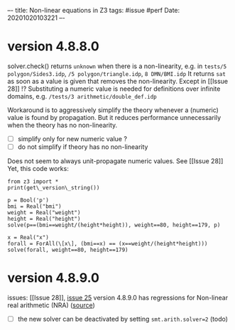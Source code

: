 –-
title: Non-linear equations in Z3
tags: #issue #perf
Date: 20201020103221
–-

# version 4.8.8.0
solver.check() returns `unknown` when there is a non-linearity, e.g. in `tests/5 polygon/Sides3.idp`, `/5 polygon/triangle.idp`, `8 DMN/BMI.idp`
It returns `sat` as soon as a value is given that removes the non-linearity.
Except in [[Issue 28]] !?
Substituting a numeric value is needed for definitions over infinite domains, e.g. `/tests/3 arithmetic/double_def.idp`

Workaround is to aggressively simplify the theory whenever a (numeric) value is found by propagation.
But it reduces performance unnecessarily when the theory has no non-linearity.
- [ ] simplify only for new numeric value ?
- [ ] do not simplify if theory has no non-linearity

Does not seem to always unit-propagate numeric values.  See [[Issue 28]]
Yet, this code works:
~~~~
from z3 import *
print(get\_version\_string())

p = Bool('p')
bmi = Real("bmi")
weight = Real("weight")
height = Real("height")
solve(p==(bmi==weight/(height*height)), weight==80, height==179, p)

x = Real("x")
forall = ForAll(\[x\], (bmi==x) == (x==weight/(height*height)))
solve(forall, weight==80, height==179)
~~~~


# version 4.8.9.0
issues: [[Issue 28]], [issue 25](https://gitlab.com/krr/autoconfigz3/-/issues/25)
version 4.8.9.0 has regressions for Non-linear real arithmetic (NRA) ([source](https://github.com/Z3Prover/z3/blob/master/RELEASE_NOTES))
- [ ] the new solver can be deactivated by setting `smt.arith.solver=2` (todo)

